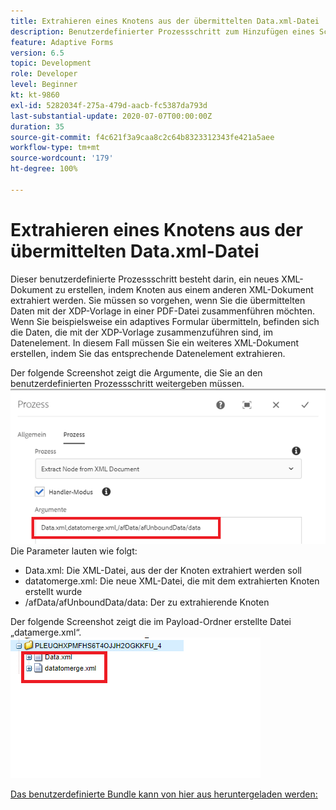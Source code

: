 ```yaml
---
title: Extrahieren eines Knotens aus der übermittelten Data.xml-Datei
description: Benutzerdefinierter Prozessschritt zum Hinzufügen eines Schreibdokuments zum Dateisystem, das sich unter dem Payload-Ordner befindet
feature: Adaptive Forms
version: 6.5
topic: Development
role: Developer
level: Beginner
kt: kt-9860
exl-id: 5282034f-275a-479d-aacb-fc5387da793d
last-substantial-update: 2020-07-07T00:00:00Z
duration: 35
source-git-commit: f4c621f3a9caa8c2c64b8323312343fe421a5aee
workflow-type: tm+mt
source-wordcount: '179'
ht-degree: 100%

---
```


# Extrahieren eines Knotens aus der übermittelten Data.xml-Datei

Dieser benutzerdefinierte Prozessschritt besteht darin, ein neues XML-Dokument zu erstellen, indem Knoten aus einem anderen XML-Dokument extrahiert werden. Sie müssen so vorgehen, wenn Sie die übermittelten Daten mit der XDP-Vorlage in einer PDF-Datei zusammenführen möchten. Wenn Sie beispielsweise ein adaptives Formular übermitteln, befinden sich die Daten, die mit der XDP-Vorlage zusammenzuführen sind, im Datenelement. In diesem Fall müssen Sie ein weiteres XML-Dokument erstellen, indem Sie das entsprechende Datenelement extrahieren.

Der folgende Screenshot zeigt die Argumente, die Sie an den benutzerdefinierten Prozessschritt weitergeben müssen.
![Prozessschritt](assets/create-xml-process-step.png)
Die Parameter lauten wie folgt:
* Data.xml: Die XML-Datei, aus der der Knoten extrahiert werden soll
* datatomerge.xml: Die neue XML-Datei, die mit dem extrahierten Knoten erstellt wurde
* /afData/afUnboundData/data: Der zu extrahierende Knoten


Der folgende Screenshot zeigt die im Payload-Ordner erstellte Datei „datamerge.xml“.
![XML-Erstellung](assets/create-xml.png)

[Das benutzerdefinierte Bundle kann von hier aus heruntergeladen werden:](/help/forms/assets/common-osgi-bundles/SetValueApp.core-1.0-SNAPSHOT.jar)
